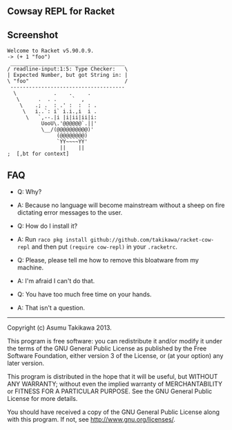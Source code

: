 Cowsay REPL for Racket
----------------------

Screenshot
----------

````
Welcome to Racket v5.90.0.9.
-> (+ 1 "foo")
 _____________________________________
/ readline-input:1:5: Type Checker:   \
| Expected Number, but got String in: |
\ "foo"                               /
 -------------------------------------
  \            .    .     .   
   \      .  . .     `  ,     
    \    .; .  : .' :  :  : . 
     \   i..`: i` i.i.,i  i . 
      \   `,--.|i |i|ii|ii|i: 
           UooU\.'@@@@@@`.||' 
           \__/(@@@@@@@@@@)'  
                (@@@@@@@@)    
                `YY~~~~YY'    
                 ||    ||     
;  [,bt for context]
````

FAQ
---

 * Q: Why?

 * A: Because no language will become mainstream without
      a sheep on fire dictating error messages to the user.

 * Q: How do I install it?

 * A: Run `raco pkg install github://github.com/takikawa/racket-cow-repl`
      and then put `(require cow-repl)` in your `.racketrc`.

 * Q: Please, please tell me how to remove this bloatware from
      my machine.

 * A: I'm afraid I can't do that.

 * Q: You have too much free time on your hands.

 * A: That isn't a question.

---

Copyright (c) Asumu Takikawa 2013.

This program is free software: you can redistribute it and/or modify
it under the terms of the GNU General Public License as published by
the Free Software Foundation, either version 3 of the License, or
(at your option) any later version.

This program is distributed in the hope that it will be useful,
but WITHOUT ANY WARRANTY; without even the implied warranty of
MERCHANTABILITY or FITNESS FOR A PARTICULAR PURPOSE.  See the
GNU General Public License for more details.

You should have received a copy of the GNU General Public License
along with this program.  If not, see <http://www.gnu.org/licenses/>.

